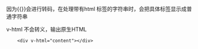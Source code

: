 因为{{}}会进行转码，在处理带有html 标签的字符串时，会把具体标签显示成普通字符串

v-html  不会转义，输出原生HTML

        <div v-html="content"></div>